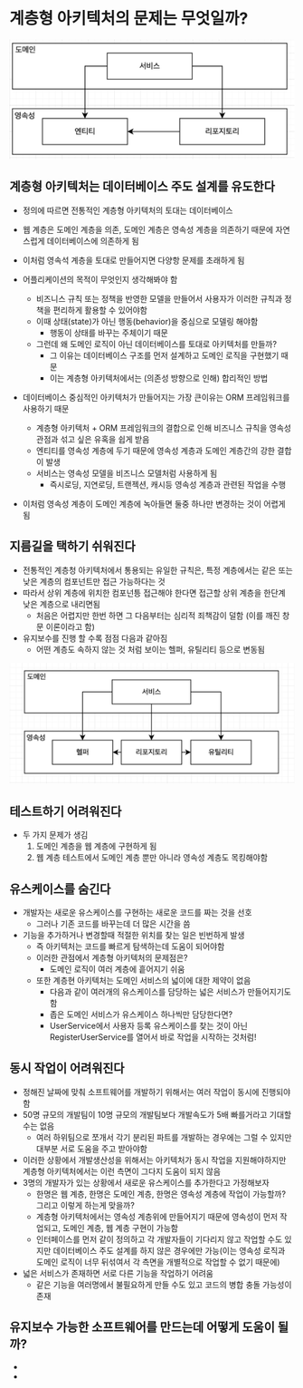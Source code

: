 # 계층형 아키텍처의 문제는 무엇일까?

![](./assets/01-01.png)

## 계층형 아키텍처는 데이터베이스 주도 설계를 유도한다

* 정의에 따르면 전통적인 계층형 아키텍처의 토대는 데이터베이스
* 웹 계층은 도메인 계층을 의존, 도메인 계층은 영속성 계층을 의존하기 때문에 자연스럽게 데이터베이스에 의존하게 됨
* 이처럼 영속석 계층을 토대로 만들어지면 다양항 문제를 초래하게 됨

* 어플리케이션의 목적이 무엇인지 생각해봐야 함
  * 비즈니스 규칙 또는 정책을 반영한 모델을 만들어서 사용자가 이러한 규칙과 정책을 편리하게 활용할 수 있어야함
  * 이때 상태(state)가 아닌 행동(behavior)을 중심으로 모델링 해야함
    * 행동이 상태를 바꾸는 주체이기 때문
  * 그런데 왜 도메인 로직이 아닌 데이터베이스를 토대로 아키텍처를 만들까?
    * 그 이유는 데이터베이스 구조를 먼저 설계하고 도메인 로직을 구현했기 때문
    * 이는 계층형 아키텍처에서는 (의존성 방향으로 인해) 합리적인 방법
* 데이터베이스 중심적인 아키텍처가 만들어지는 가장 큰이유는 ORM 프레임워크를 사용하기 때문
  * 계층형 아키텍처 + ORM 프레임워크의 결합으로 인해 비즈니스 규칙을 영속성 관점과 섞고 싶은 유혹을 쉽게 받음
  * 엔티티를 영속성 계층에 두기 때문에 영속성 계층과 도메인 계층간의 강한 결합이 발생
  * 서비스는 영속성 모델을 비즈니스 모델처럼 사용하게 됨
    * 즉시로딩, 지연로딩, 트랜젝션, 캐시등 영속성 계층과 관련된 작업을 수행
* 이처럼 영속성 계층이 도메인 계층에 녹아들면 둘중 하나만 변경하는 것이 어렵게 됨  

## 지름길을 택하기 쉬워진다

* 전통적인 계층청 아키텍처에서 통용되는 유일한 규칙은, 특정 계층에서는 같은 또는 낮은 계층의 컴포넌트만 접근 가능하다는 것
* 따라서 상위 계층에 위치한 컴포넌틍 접근해야 한다면 접근할 상위 계층을 한단계 낮은 계층으로 내리면됨
  * 처음은 어렵지만 한번 하면 그 다음부터는 심리적 죄책감이 덜함 (이를 깨진 창문 이론이라고 함)
* 유지보수를 진행 할 수록 점점 다음과 같아짐
  * 어떤 계층도 속하지 않는 것 처럼 보이는 헬퍼, 유틸리티 등으로 변동됨

![](./assets/01-02.png)

## 테스트하기 어려워진다

* 두 가지 문제가 생김
  1. 도메인 계층을 웹 계층에 구현하게 됨
  2. 웹 계층 테스트에서 도메인 계층 뿐만 아니라 영속성 계층도 목킹해야함

## 유스케이스를 숨긴다

* 개발자는 새로운 유스케이스를 구현하는 새로운 코드를 짜는 것을 선호
  * 그러나 기존 코드를 바꾸는데 더 많은 시간을 씀
* 기능을 추가하거나 변경할때 적절한 위치를 찾는 일은 빈번하게 발생
  * 즉 아키텍처는 코드를 빠르게 탐색하는데 도움이 되어야함
  * 이러한 관점에서 계층형 아키텍처의 문제점은?
    * 도메인 로직이 여러 계층에 흩어지기 쉬움
  * 또한 계층현 아키텍처는 도메인 서비스의 넓이에 대한 제약이 없음
    * 다음과 같이 여러개의 유스케이스를 담당하는 넓은 서비스가 만들어지기도 함
    * 좁은 도메인 서비스가 유스케이스 하나씩만 담당한다면?
    * UserService에서 사용자 등록 유스케이스를 찾는 것이 아닌 RegisterUserService를 열어서 바로 작업을 시작하는 것처럼!

## 동시 작업이 어려워진다

* 정해진 날짜에 맞춰 소프트웨어를 개발하기 위해서는 여러 작업이 동시에 진행되야함
* 50명 규모의 개발팀이 10명 규모의 개발팀보다 개발속도가 5배 빠를거라고 기대할 수는 없음
  * 여러 하위팀으로 쪼개서 각기 분리된 파트를 개발하는 경우에는 그럴 수 있지만 대부분 서로 도움을 주고 받아야함
* 이러한 상황에서 개발생산성을 위해서는 아키텍처가 동시 작업을 지원해야하지만 계층형 아키텍처에서는 이런 측면이 그다지 도움이 되지 않음
* 3명의 개발자가 있는 상황에서 새로운 유스케이스를 추가한다고 가정해보자
  * 한명은 웹 계층, 한명은 도메인 계층, 한명은 영속성 계층에 작업이 가능할까? 그리고 이렇게 하는게 맞을까?
  * 계층형 아키텍처에서는 영속성 계층위에 만들어지기 때문에 영속성이 먼저 작업되고, 도메인 계층, 웹 계층 구현이 가능함
  * 인터페이스를 먼저 같이 정의하고 각 개발자들이 기다리지 않고 작업할 수도 있지만 데이터베이스 주도 설계를 하지 않은 경우에만 가능(이는 영속성 로직과 도메인 로직이 너무 뒤섞여서 각 측면을 개별적으로 작업할 수 없기 때문에)
* 넓은 서비스가 존재하면 서로 다른 기능을 작업하기 어려움
  * 같은 기능을 여러명에서 불필요하게 만들 수도 있고 코드의 병합 충돌 가능성이 존재

## 유지보수 가능한 소프트웨어를 만드는데 어떻게 도움이 될까?

* 
* 